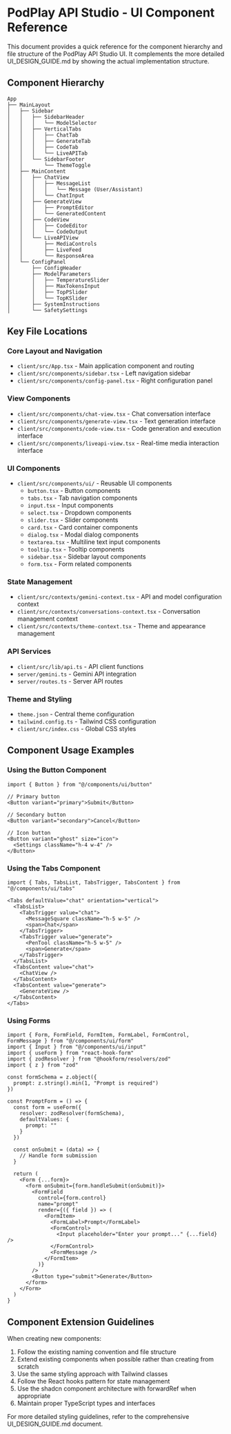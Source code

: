 # PodPlay API Studio - UI Component Reference

This document provides a quick reference for the component hierarchy and file structure of the PodPlay API Studio UI. It complements the more detailed UI_DESIGN_GUIDE.md by showing the actual implementation structure.

## Component Hierarchy

```
App
├── MainLayout
│   ├── Sidebar
│   │   ├── SidebarHeader
│   │   │   └── ModelSelector
│   │   ├── VerticalTabs
│   │   │   ├── ChatTab
│   │   │   ├── GenerateTab
│   │   │   ├── CodeTab
│   │   │   └── LiveAPITab
│   │   └── SidebarFooter
│   │       └── ThemeToggle
│   ├── MainContent
│   │   ├── ChatView
│   │   │   ├── MessageList
│   │   │   │   └── Message (User/Assistant)
│   │   │   └── ChatInput
│   │   ├── GenerateView
│   │   │   ├── PromptEditor
│   │   │   └── GeneratedContent
│   │   ├── CodeView
│   │   │   ├── CodeEditor
│   │   │   └── CodeOutput
│   │   └── LiveAPIView
│   │       ├── MediaControls
│   │       ├── LiveFeed
│   │       └── ResponseArea
│   └── ConfigPanel
│       ├── ConfigHeader
│       ├── ModelParameters
│       │   ├── TemperatureSlider
│       │   ├── MaxTokensInput
│       │   ├── TopPSlider
│       │   └── TopKSlider
│       ├── SystemInstructions
│       └── SafetySettings
```

## Key File Locations

### Core Layout and Navigation

- `client/src/App.tsx` - Main application component and routing
- `client/src/components/sidebar.tsx` - Left navigation sidebar
- `client/src/components/config-panel.tsx` - Right configuration panel

### View Components

- `client/src/components/chat-view.tsx` - Chat conversation interface
- `client/src/components/generate-view.tsx` - Text generation interface
- `client/src/components/code-view.tsx` - Code generation and execution interface
- `client/src/components/liveapi-view.tsx` - Real-time media interaction interface

### UI Components

- `client/src/components/ui/` - Reusable UI components 
  - `button.tsx` - Button components
  - `tabs.tsx` - Tab navigation components
  - `input.tsx` - Input components
  - `select.tsx` - Dropdown components
  - `slider.tsx` - Slider components
  - `card.tsx` - Card container components
  - `dialog.tsx` - Modal dialog components
  - `textarea.tsx` - Multiline text input components
  - `tooltip.tsx` - Tooltip components
  - `sidebar.tsx` - Sidebar layout components
  - `form.tsx` - Form related components

### State Management

- `client/src/contexts/gemini-context.tsx` - API and model configuration context
- `client/src/contexts/conversations-context.tsx` - Conversation management context
- `client/src/contexts/theme-context.tsx` - Theme and appearance management

### API Services

- `client/src/lib/api.ts` - API client functions
- `server/gemini.ts` - Gemini API integration
- `server/routes.ts` - Server API routes

### Theme and Styling

- `theme.json` - Central theme configuration
- `tailwind.config.ts` - Tailwind CSS configuration
- `client/src/index.css` - Global CSS styles 

## Component Usage Examples

### Using the Button Component

```tsx
import { Button } from "@/components/ui/button"

// Primary button
<Button variant="primary">Submit</Button>

// Secondary button
<Button variant="secondary">Cancel</Button>

// Icon button
<Button variant="ghost" size="icon">
  <Settings className="h-4 w-4" />
</Button>
```

### Using the Tabs Component

```tsx
import { Tabs, TabsList, TabsTrigger, TabsContent } from "@/components/ui/tabs"

<Tabs defaultValue="chat" orientation="vertical">
  <TabsList>
    <TabsTrigger value="chat">
      <MessageSquare className="h-5 w-5" />
      <span>Chat</span>
    </TabsTrigger>
    <TabsTrigger value="generate">
      <PenTool className="h-5 w-5" />
      <span>Generate</span>
    </TabsTrigger>
  </TabsList>
  <TabsContent value="chat">
    <ChatView />
  </TabsContent>
  <TabsContent value="generate">
    <GenerateView />
  </TabsContent>
</Tabs>
```

### Using Forms

```tsx
import { Form, FormField, FormItem, FormLabel, FormControl, FormMessage } from "@/components/ui/form"
import { Input } from "@/components/ui/input"
import { useForm } from "react-hook-form"
import { zodResolver } from "@hookform/resolvers/zod"
import { z } from "zod"

const formSchema = z.object({
  prompt: z.string().min(1, "Prompt is required")
})

const PromptForm = () => {
  const form = useForm({
    resolver: zodResolver(formSchema),
    defaultValues: {
      prompt: ""
    }
  })

  const onSubmit = (data) => {
    // Handle form submission
  }

  return (
    <Form {...form}>
      <form onSubmit={form.handleSubmit(onSubmit)}>
        <FormField
          control={form.control}
          name="prompt"
          render={({ field }) => (
            <FormItem>
              <FormLabel>Prompt</FormLabel>
              <FormControl>
                <Input placeholder="Enter your prompt..." {...field} />
              </FormControl>
              <FormMessage />
            </FormItem>
          )}
        />
        <Button type="submit">Generate</Button>
      </form>
    </Form>
  )
}
```

## Component Extension Guidelines

When creating new components:

1. Follow the existing naming convention and file structure
2. Extend existing components when possible rather than creating from scratch
3. Use the same styling approach with Tailwind classes
4. Follow the React hooks pattern for state management
5. Use the shadcn component architecture with forwardRef when appropriate
6. Maintain proper TypeScript types and interfaces

For more detailed styling guidelines, refer to the comprehensive UI_DESIGN_GUIDE.md document.
